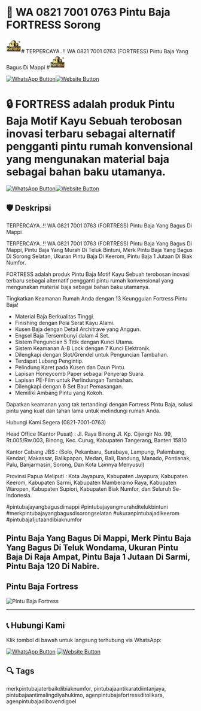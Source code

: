 # 🚪 WA 0821 7001 0763 Pintu Baja FORTRESS Sorong
<img src="logo.png" width="40" height="40" ># TERPERCAYA..!! WA 0821 7001 0763 (FORTRESS) Pintu Baja Yang Bagus Di Mappi #<img src="logo.png" width="40" height="40" >

[![WhatsApp Button](https://img.shields.io/badge/Chat%20via%20WhatsApp-25D366?style=for-the-badge&logo=whatsapp&logoColor=white)](https://wa.me/6282170010763)[![Website Button](https://img.shields.io/badge/Kunjungi%20Website-007BFF?style=for-the-badge&logo=google-chrome&logoColor=white)](https://www.pintubajafortress.co.id/)


# 🔒 FORTRESS adalah produk Pintu Baja Motif Kayu Sebuah terobosan inovasi terbaru sebagai alternatif pengganti pintu rumah konvensional yang mengunakan material baja sebagai bahan baku utamanya.

[![WhatsApp Button](https://img.shields.io/badge/Chat%20via%20WhatsApp-25D366?style=for-the-badge&logo=whatsapp&logoColor=white)](https://wa.me/6282170010763)[![Website Button](https://img.shields.io/badge/Kunjungi%20Website-007BFF?style=for-the-badge&logo=google-chrome&logoColor=white)](https://www.pintubajafortress.co.id/)


## 🛡️ Deskripsi
TERPERCAYA..!! WA 0821 7001 0763 (FORTRESS) Pintu Baja Yang Bagus Di Mappi

TERPERCAYA..!! WA 0821 7001 0763 (FORTRESS) Pintu Baja Yang Bagus Di Mappi, Pintu Baja Yang Murah Di Teluk Bintuni, Merk Pintu Baja Yang Bagus Di Sorong Selatan, Ukuran Pintu Baja Di Keerom, Pintu Baja 1 Jutaan Di Biak Numfor.

FORTRESS adalah produk Pintu Baja Motif Kayu Sebuah terobosan inovasi terbaru sebagai alternatif pengganti pintu rumah konvensional yang mengunakan material baja sebagai bahan baku utamanya.

Tingkatkan Keamanan Rumah Anda dengan 13 Keunggulan Fortress Pintu Baja! 
- Material Baja Berkualitas Tinggi.
- Finishing dengan Pola Serat Kayu Alami.
- Kusen Baja dengan Detail Architrave yang Anggun.
- Engsel Baja Tersembunyi dalam 4 Set.
- Sistem Penguncian 5 Titik dengan Kunci Utama.
- Sistem Keamanan A-B Lock dengan 7 Kunci Elektronik.
- Dilengkapi dengan Slot/Grendel untuk Penguncian Tambahan.
- Terdapat Lubang Pengintip.
- Pelindung Karet pada Kusen dan Daun Pintu.
- Lapisan Honeycomb Paper sebagai Penyerap Suara.
- Lapisan PE-Film untuk Perlindungan Tambahan.
- Dilengkapi dengan 6 Set Baut Pemasangan.
- Memiliki Ambang Pintu yang Kokoh.

Dapatkan keamanan yang tak tertandingi dengan Fortress Pintu Baja, solusi pintu yang kuat dan tahan lama untuk melindungi rumah Anda.

Hubungi Kami Segera (0821-7001-0763)

Head Office (Kantor Pusat) :
Jl. Raya Binong Jl. Kp. Cijengir No. 99, Rt.005/Rw.003, Binong, Kec. Curug, Kabupaten Tangerang, Banten 15810

Kantor Cabang JBS : (Solo, Pekanbaru, Surabaya, Lampung, Palembang, Kendari, Makassar, Balikpapan, Medan, Bali, Bandung, Manado, Pontianak, Palu, Banjarmasin, Sorong, Dan Kota Lainnya Menyusul)

Provinsi Papua Meliputi : Kota Jayapura, Kabupaten Jayapura, Kabupaten Keerom, Kabupaten Sarmi, Kabupaten Mamberamo Raya, Kabupaten Waropen, Kabupaten Supiori, Kabupaten Biak Numfor, dan Seluruh Se-Indonesia.

#pintubajayangbagusdimappi #pintubajayangmurahditelukbintuni #merkpintubajayangbagusdisorongselatan #ukuranpintubajadikeerom #pintubaja1jutaandibiaknumfor

Pintu Baja Yang Bagus Di Mappi, Merk Pintu Baja Yang Bagus Di Teluk Wondama, Ukuran Pintu Baja Di Raja Ampat, Pintu Baja 1 Jutaan Di Sarmi, Pintu Baja 120 Di Nabire.
---

## Pintu Baja Fortress
![Pintu Baja Fortress](PB20.JPG)

---


## 📞 Hubungi Kami
Klik tombol di bawah untuk langsung terhubung via WhatsApp:

[![WhatsApp Button](https://img.shields.io/badge/Chat%20via%20WhatsApp-25D366?style=for-the-badge&logo=whatsapp&logoColor=white)](https://wa.me/6282170010763)
[![Website Button](https://img.shields.io/badge/Kunjungi%20Website-007BFF?style=for-the-badge&logo=google-chrome&logoColor=white)](https://www.pintubajafortress.co.id/)





## 🔍 Tags
merkpintubajaterbaikdibiaknumfor, pintubajaantikaratdiintanjaya, pintubajaantimalingdiyahukimo, agenpintubajafortressditolikara, agenpintubajadibovendigoel





